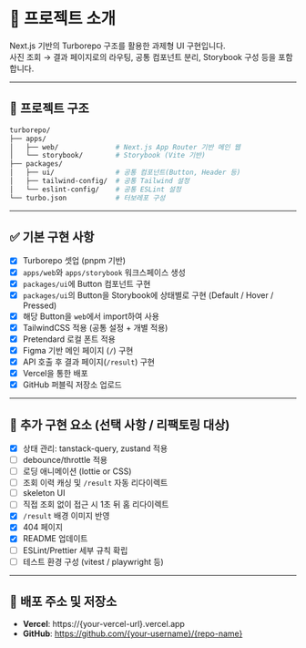 # 🧩 프로젝트 소개

Next.js 기반의 Turborepo 구조를 활용한 과제형 UI 구현입니다.  
사진 조회 → 결과 페이지로의 라우팅, 공통 컴포넌트 분리, Storybook 구성 등을 포함합니다.

---

## 📁 프로젝트 구조

```bash
turborepo/
├── apps/
│   ├── web/              # Next.js App Router 기반 메인 웹
│   └── storybook/        # Storybook (Vite 기반)
├── packages/
│   ├── ui/               # 공통 컴포넌트(Button, Header 등)
│   ├── tailwind-config/  # 공통 Tailwind 설정
│   └── eslint-config/    # 공통 ESLint 설정
└── turbo.json            # 터보레포 구성
```

---

## ✅ 기본 구현 사항

- [x] Turborepo 셋업 (pnpm 기반)
- [x] `apps/web`와 `apps/storybook` 워크스페이스 생성
- [x] `packages/ui`에 Button 컴포넌트 구현
- [x] `packages/ui`의 Button을 Storybook에 상태별로 구현 (Default / Hover / Pressed)
- [x] 해당 Button을 `web`에서 import하여 사용
- [x] TailwindCSS 적용 (공통 설정 + 개별 적용)
- [x] Pretendard 로컬 폰트 적용
- [x] Figma 기반 메인 페이지 (`/`) 구현
- [x] API 호출 후 결과 페이지(`/result`) 구현
- [x] Vercel을 통한 배포
- [x] GitHub 퍼블릭 저장소 업로드

---

## 🧪 추가 구현 요소 (선택 사항 / 리팩토링 대상)

- [x] 상태 관리: tanstack-query, zustand 적용
- [ ] debounce/throttle 적용
- [ ] 로딩 애니메이션 (lottie or CSS)
- [ ] 조회 이력 캐싱 및 `/result` 자동 리다이렉트
- [ ] skeleton UI
- [ ] 직접 조회 없이 접근 시 1초 뒤 홈 리다이렉트
- [x] `/result` 배경 이미지 반영
- [x] 404 페이지
- [x] README 업데이트
- [ ] ESLint/Prettier 세부 규칙 확립
- [ ] 테스트 환경 구성 (vitest / playwright 등)

---

## 🚀 배포 주소 및 저장소

- **Vercel**: https://{your-vercel-url}.vercel.app
- **GitHub**: https://github.com/{your-username}/{repo-name}
